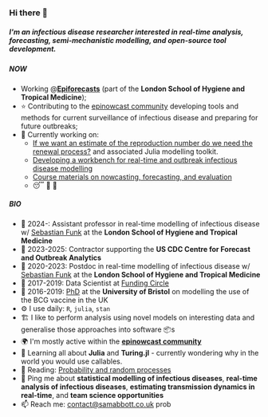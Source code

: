 ### Hi there 👋

##### I'm an infectious disease researcher interested in real-time analysis, forecasting, semi-mechanistic modelling, and open-source tool development.

##### NOW

- Working @[**Epiforecasts**](https://github.com/epiforecasts/) (part of the **London School of Hygiene and Tropical Medicine**);
- ⭐ Contributing to the [epinowcast community](https://epinowcast.org) developing tools and methods for current surveillance of infectious disease and preparing for future outbreaks;
- 🧻 Currently working on:
    - [If we want an estimate of the reproduction number do we need the renewal process?](https://github.com/cdcgov/Rt-without-renewal) and associated Julia modelling toolkit.
    - [Developing a workbench for real-time and outbreak infectious disease modelling](https://package.epinowcast.org/articles/model)
    - [Course materials on nowcasting, forecasting, and evaluation](https://github.com/nfidd/nfidd)
    - 😴 🔌 🐑

##### BIO

- 🏢 2024-: Assistant professor in real-time modelling of infectious disease w/ [Sebastian Funk](https://www.lshtm.ac.uk/aboutus/people/funk.sebastian) at the **London School of Hygiene and Tropical Medicine**
- 🏢 2023-2025: Contractor supporting the **US CDC Centre for Forecast and Outbreak Analytics**
- 🏢 2020-2023: Postdoc in real-time modelling of infectious disease w/ [Sebastian Funk](https://www.lshtm.ac.uk/aboutus/people/funk.sebastian) at the **London School of Hygiene and Tropical Medicine**
- 🏢 2017-2019: Data Scientist at [Funding Circle](https://www.fundingcircle.com/uk/)
- 📜 2016-2019: [PhD](https://github.com/seabbs/thesis) at the **University of Bristol** on modelling the use of the BCG vaccine in the UK
- ⚙️ I use daily: `R`, `julia`, `stan`
- 🏗️ I like to perform analysis using novel models on interesting data and generalise those approaches into software 📦s 
- 🌍 I'm mostly active within the [**epinowcast community**](https://epinowcast.org)
- 🌱 Learning all about **Julia** and **Turing.jl** - currently wondering why in the world you would use callables.
- 📘 Reading: [Probability and random processes](https://global.oup.com/ukhe/product/probability-and-random-processes-9780198847595?cc=gb&lang=en&)
- 💬 Ping me about **statistical modelling of infectious diseases**, **real-time analysis of infectious diseases**, **estimating transmission dynamics in real-time**, and **team science opportunities**
- 📫 Reach me: [contact@samabbott.co.uk](contact@samabbott.co.uk)
prob
